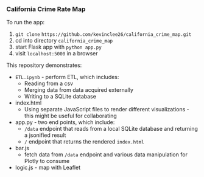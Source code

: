 ### California Crime Rate Map ###

To run the app: 
1. `git clone` `https://github.com/kevinclee26/california_crime_map.git`
2. cd into directory `california_crime_map`
3. start Flask app with `python app.py`
4. visit `localhost:5000` in a browser

This repository demonstrates: 
* `ETL.ipynb` - perform ETL, which includes: 
	* Reading from a csv
	* Merging data from data acquired externally
	* Writing to a SQLite database
* index.html
	* Using separate JavaScript files to render different visualizations - this might be useful for collaborating
* app.py - two end points, which include: 
	* `/data` endpoint that reads from a local SQLite database and returning a jsonified result
	* `/` endpoint that returns the rendered `index.html`
* bar.js
	* fetch data from `/data` endpoint and various data manipulation for Plotly to consume
* logic.js - map with Leaflet
